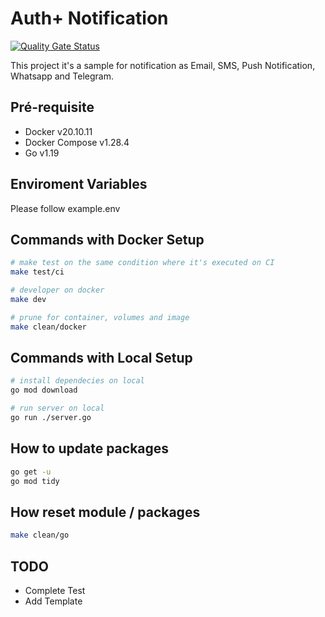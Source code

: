 # Auth+ Notification

[![Quality Gate Status](https://sonarcloud.io/api/project_badges/measure?project=auth-plus_auth-plus-backend-notification&metric=alert_status)](https://sonarcloud.io/summary/new_code?id=auth-plus_auth-plus-backend-notification)

This project it's a sample for notification as Email, SMS, Push Notification, Whatsapp and Telegram.

## Pré-requisite

- Docker v20.10.11
- Docker Compose v1.28.4
- Go v1.19

## Enviroment Variables

Please follow example.env

## Commands with Docker Setup

```bash
# make test on the same condition where it's executed on CI
make test/ci

# developer on docker
make dev

# prune for container, volumes and image
make clean/docker 
```

## Commands with Local Setup

```bash
# install dependecies on local
go mod download

# run server on local
go run ./server.go
```

## How to update packages

```bash
go get -u
go mod tidy
```

## How reset module / packages

```bash
make clean/go
```


## TODO

- Complete Test
- Add Template

